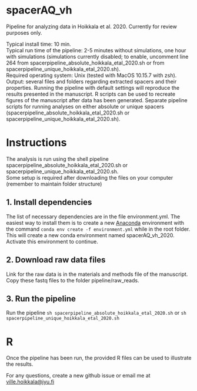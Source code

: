 # spacerAQ_vh
Pipeline for analyzing data in Hoikkala et al. 2020. Currently for review purposes only.

Typical install time: 10 min.  
Typical run time of the pipeline: 2-5 minutes without simulations, one hour with simulations (simulations currently disabled; to enable, uncomment line 264 from spacerpipeline_absolute_hoikkala_etal_2020.sh or from spacerpipeline_unique_hoikkala_etal_2020.sh).  
Required operating system: Unix (tested with MacOS 10.15.7 with zsh).  
Output: several files and folders regarding extracted spacers and their properties. Running the pipeline with default settings will reproduce the results presented in the manuscript. R scripts can be used to recreate figures of the manuscript after data has been generated. Separate pipeline scripts for running analyses on either absolute or unique spacers (spacerpipeline_absolute_hoikkala_etal_2020.sh or spacerpipeline_unique_hoikkala_etal_2020.sh).  

# Instructions
The analysis is run using the shell pipeline spacerpipeline_absolute_hoikkala_etal_2020.sh or spacerpipeline_unique_hoikkala_etal_2020.sh.  
Some setup is required after downloading the files on your computer (remember to maintain folder structure)

## 1. Install dependencies
The list of necessary dependencies are in the file environment.yml. The easiest way to install them is to create a new [Anaconda](https://www.anaconda.com/distribution/) environment with the command `conda env create -f environment.yml` while in the root folder. This will create a new conda environment named spacerAQ_vh_2020. Activate this environment to continue.

## 2. Download raw data files
Link for the raw data is in the materials and methods file of the manuscript. Copy these fastq files to the folder pipeline/raw_reads.

## 3. Run the pipeline
Run the pipeline `sh spacerpipeline_absolute_hoikkala_etal_2020.sh` or `sh spacerpipeline_unique_hoikkala_etal_2020.sh`

# R
Once the pipeline has been run, the provided R files can be used to illustrate the results.

For any questions, create a new github issue or email me at ville.hoikkala@jyu.fi
